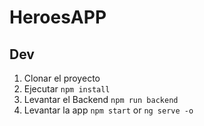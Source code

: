 # HeroesAPP

## Dev
1. Clonar el proyecto
2. Ejecutar ```npm install```
3. Levantar el Backend ```npm run backend```
4. Levantar la app ```npm start``` or ```ng serve -o```
